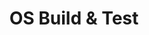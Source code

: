 ---
id: 5
title: OS Build & Test
permalink: /os-build-and-test/
image: /assets/images/content/OS_Build_test.png
description: >
    Improve the quality of Operating System kernels (Linux, Android,
    Zephyr) by providing the software tools and processes to allow
    scalable....

    Facilitate expanded testing coverage and higher software quality in
    various operating systems -- Linux, Android, and Zephyr
jumbotron:
    class: theme_banner 
    title: Accelerated Operating System Build and Test Services
    description: >
        Improve the quality of Operating System kernels (Linux, Android,
        Zephyr) by providing the software tools and processes to allow
        scalable....

        Facilitate expanded testing coverage and higher software quality in
        various operating systems -- Linux, Android, and Zephyr
    image: /assets/images/content/OS_Build_test.png
flow:
    - row: container_row
      sections:
       - format: block
         style: text-white 
         item_width: "3"
         block_section_content:
           blocks:
              - title: OS Build & Test Presentation
                image: /assets/images/content/screen_1.jpg
                background_image: true
                style: text-center
                buttons:
                   - title: View
                     url: /about/
              - title: OS Build & Test Video
                image: /assets/images/content/screen_2.jpg
                background_image: true
                style: text-center
                buttons:
                   - title: View
                     url: /about/
              - title: OS Build & Test Blogs
                image: /assets/images/content/screen_3.jpg
                background_image: true
                style: text-center
                buttons:
                   - title: View
                     url: /about/
    # - row: container_row
    #   style: bg-secondary related_projects
    #   sections:
    #     - format: title
    #       title_content:
    #         size: h2
    #         text: >
    #             Related Projects
    #     - format: custom_include
    #       source: themes/related_projects.html
    - row: container_row
      style: associated_members
      sections:
        - format: title
          title_content:
            size: h2
            text: >
                Associated Members
        - format: custom_include
          source: themes/associated_members.html
---